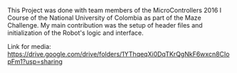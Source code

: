 This Project was done with team members of the MicroControllers 2016 I Course of the National University of Colombia as part of the Maze Challenge.
My main contribution was the setup of header files and initialization of the Robot's logic and interface.

Link for media:
https://drive.google.com/drive/folders/1YThqeqXi0DqTKrQgNkF6wxcn8CIopFm1?usp=sharing
